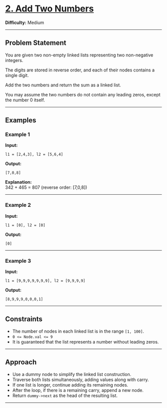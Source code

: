 # [2. Add Two Numbers](https://leetcode.com/problems/add-two-numbers/)

**Difficulty:** Medium

---

## Problem Statement

You are given two non-empty linked lists representing two non-negative integers.

The digits are stored in reverse order, and each of their nodes contains a single digit.

Add the two numbers and return the sum as a linked list.

You may assume the two numbers do not contain any leading zeros, except the number 0 itself.

---

## Examples

### Example 1

**Input:**
```
l1 = [2,4,3], l2 = [5,6,4]
```
**Output:**
```
[7,0,8]
```
**Explanation:**  
342 + 465 = 807 (reverse order: [7,0,8])

---

### Example 2

**Input:**
```
l1 = [0], l2 = [0]
```
**Output:**
```
[0]
```

---

### Example 3

**Input:**
```
l1 = [9,9,9,9,9,9,9], l2 = [9,9,9,9]
```
**Output:**
```
[8,9,9,9,0,0,0,1]
```

---

## Constraints

- The number of nodes in each linked list is in the range `[1, 100]`.
- `0 <= Node.val <= 9`
- It is guaranteed that the list represents a number without leading zeros.

---

## Approach

- Use a dummy node to simplify the linked list construction.
- Traverse both lists simultaneously, adding values along with carry.
- If one list is longer, continue adding its remaining nodes.
- After the loop, if there is a remaining carry, append a new node.
- Return `dummy->next` as the head of the resulting list.

---
